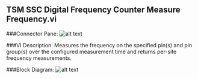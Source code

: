 ## **TSM SSC Digital Frequency Counter Measure Frequency.vi**
###Connector Pane:
![alt text](/Instrument%20Control/Digital/Frequency%20Measurement/TSM%20SSC%20Digital%20Frequency%20Counter%20Measure%20Frequency.vic.png "TSM SSC Digital Frequency Counter Measure Frequency.vi connector pane")

###VI Description:
Measures the frequency on the specified pin(s) and pin group(s) over the configured measurement time and returns per-site frequency measurements.

###Block Diagram:
![alt text](/Instrument%20Control/Digital/Frequency%20Measurement/TSM%20SSC%20Digital%20Frequency%20Counter%20Measure%20Frequency.vid.png "TSM SSC Digital Frequency Counter Measure Frequency.vi block diagram")
